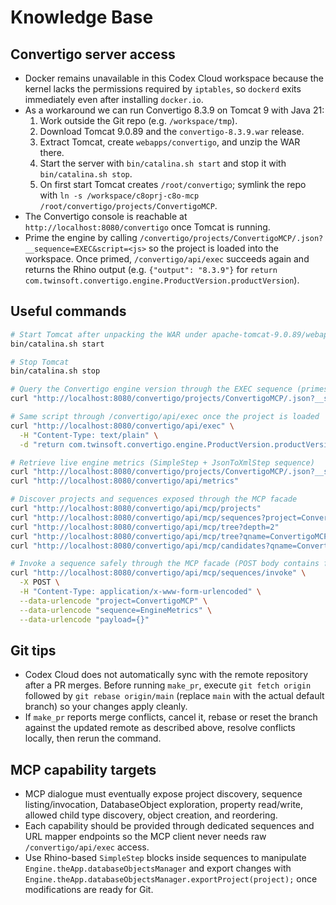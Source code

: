 # Knowledge Base

## Convertigo server access
- Docker remains unavailable in this Codex Cloud workspace because the kernel lacks the permissions required by `iptables`, so `dockerd` exits immediately even after installing `docker.io`.
- As a workaround we can run Convertigo 8.3.9 on Tomcat 9 with Java 21:
  1. Work outside the Git repo (e.g. `/workspace/tmp`).
  2. Download Tomcat 9.0.89 and the `convertigo-8.3.9.war` release.
  3. Extract Tomcat, create `webapps/convertigo`, and unzip the WAR there.
  4. Start the server with `bin/catalina.sh start` and stop it with `bin/catalina.sh stop`.
  5. On first start Tomcat creates `/root/convertigo`; symlink the repo with `ln -s /workspace/c8oprj-c8o-mcp /root/convertigo/projects/ConvertigoMCP`.
- The Convertigo console is reachable at `http://localhost:8080/convertigo` once Tomcat is running.
- Prime the engine by calling `/convertigo/projects/ConvertigoMCP/.json?__sequence=EXEC&script=<js>` so the project is loaded into the workspace. Once primed, `/convertigo/api/exec` succeeds again and returns the Rhino output (e.g. `{"output": "8.3.9"}` for `return com.twinsoft.convertigo.engine.ProductVersion.productVersion`).

## Useful commands
```sh
# Start Tomcat after unpacking the WAR under apache-tomcat-9.0.89/webapps/convertigo
bin/catalina.sh start

# Stop Tomcat
bin/catalina.sh stop

# Query the Convertigo engine version through the EXEC sequence (primes the project)
curl "http://localhost:8080/convertigo/projects/ConvertigoMCP/.json?__sequence=EXEC&script=return%20com.twinsoft.convertigo.engine.ProductVersion.productVersion"

# Same script through /convertigo/api/exec once the project is loaded
curl "http://localhost:8080/convertigo/api/exec" \
  -H "Content-Type: text/plain" \
  -d "return com.twinsoft.convertigo.engine.ProductVersion.productVersion"

# Retrieve live engine metrics (SimpleStep + JsonToXmlStep sequence)
curl "http://localhost:8080/convertigo/projects/ConvertigoMCP/.json?__sequence=EngineMetrics"
curl "http://localhost:8080/convertigo/api/metrics"

# Discover projects and sequences exposed through the MCP facade
curl "http://localhost:8080/convertigo/api/mcp/projects"
curl "http://localhost:8080/convertigo/api/mcp/sequences?project=ConvertigoMCP"
curl "http://localhost:8080/convertigo/api/mcp/tree?depth=2"
curl "http://localhost:8080/convertigo/api/mcp/tree?qname=ConvertigoMCP&depth=1"
curl "http://localhost:8080/convertigo/api/mcp/candidates?qname=ConvertigoMCP&folder=st"

# Invoke a sequence safely through the MCP facade (POST body contains form data or JSON payload parameter)
curl "http://localhost:8080/convertigo/api/mcp/sequences/invoke" \
  -X POST \
  -H "Content-Type: application/x-www-form-urlencoded" \
  --data-urlencode "project=ConvertigoMCP" \
  --data-urlencode "sequence=EngineMetrics" \
  --data-urlencode "payload={}" 

```

## Git tips
- Codex Cloud does not automatically sync with the remote repository after a PR merges. Before running `make_pr`, execute `git fetch origin` followed by `git rebase origin/main` (replace `main` with the actual default branch) so your changes apply cleanly.
- If `make_pr` reports merge conflicts, cancel it, rebase or reset the branch against the updated remote as described above, resolve conflicts locally, then rerun the command.

## MCP capability targets
- MCP dialogue must eventually expose project discovery, sequence listing/invocation, DatabaseObject exploration, property read/write, allowed child type discovery, object creation, and reordering.
- Each capability should be provided through dedicated sequences and URL mapper endpoints so the MCP client never needs raw `/convertigo/api/exec` access.
- Use Rhino-based `SimpleStep` blocks inside sequences to manipulate `Engine.theApp.databaseObjectsManager` and export changes with `Engine.theApp.databaseObjectsManager.exportProject(project);` once modifications are ready for Git.
